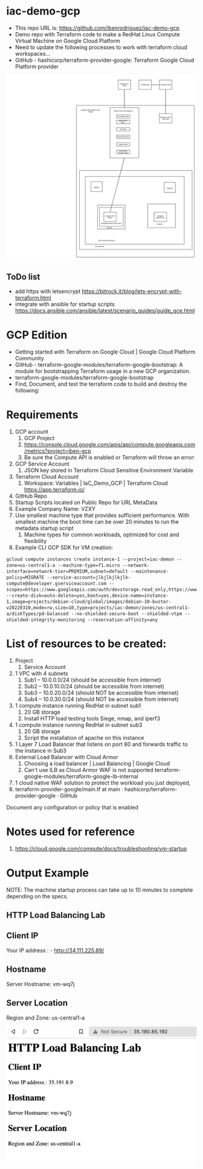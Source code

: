 # iac-demo-gcp
- This repo URL is: https://github.com/ibenrodriguez/iac-demo-gcp
- Demo repo with Terraform code to make a RedHat Linux Compute Virtual Machine on Google Cloud Platform
- Need to update the following processes to work with terraform cloud workspaces…
- GitHub - hashicorp/terraform-provider-google: Terraform Google Cloud Platform provider

![Overview Drawing](CCF_IaC_GCP_Demo_Gliffy.png)

## ToDo list
- add https with letsencrypt https://bitrock.it/blog/lets-encrypt-with-terraform.html
- integrate with ansible for startup scripts https://docs.ansible.com/ansible/latest/scenario_guides/guide_gce.html

# GCP Edition
- Getting started with Terraform on Google Cloud  |  Google Cloud Platform Community 
- GitHub - terraform-google-modules/terraform-google-bootstrap: A module for bootstrapping Terraform usage in a new GCP organization.
- terraform-google-modules/terraform-google-bootstrap 
- Find, Document, and test the terraform code to build and destroy the following:

# Requirements
1. GCP account
   1. GCP Project
   2. https://console.cloud.google.com/apis/api/compute.googleapis.com/metrics?project=iben-gcp
   3. Be sure the Compute API is enabled or Terraform will throw an error: 
2. GCP Service Account
   1. JSON key stored in Terraform Cloud Sensitive Environment Variable 
3. Terraform Cloud Account
   1. Workspace: Variables | IaC_Demo_GCP | Terraform Cloud https://app.terraform.io/
4. GitHub Repo
5. Startup Scripts located on Public Repo for URL MetaData
6. Example Company Name: VZXY
7. Use smallest machine type that provides sufficient performance. With smallest machine the boot time can be over 20 minutes to run the metadata startup script
   1. Machine types for common workloads, optimized for cost and flexibility
8. Example CLI GCP SDK for VM creation:
```
gcloud compute instances create instance-1 --project=iac-demon --zone=us-central1-a --machine-type=f1.micro --network-interface=network-tier=PREMIUM,subnet=default --maintenance-policy=MIGRATE --service-account=jlkjlkjlkjlk-compute@developer.gserviceaccount.com --scopes=https://www.googleapis.com/auth/devstorage.read_only,https://www.googleapis.com/auth/logging.write,https://www.googleapis.com/auth/monitoring.write,https://www.googleapis.com/auth/servicecontrol,https://www.googleapis.com/auth/service.management.readonly,https://www.googleapis.com/auth/trace.append --create-disk=auto-delete=yes,boot=yes,device-name=instance-1,image=projects/debian-cloud/global/images/debian-10-buster-v20220310,mode=rw,size=10,type=projects/iac-demon/zones/us-central1-a/diskTypes/pd-balanced --no-shielded-secure-boot --shielded-vtpm --shielded-integrity-monitoring --reservation-affinity=any
```
# List of resources to be created:
 1. Project
    1. Service Account
 1. 1 VPC with 4 subnets
    1. Sub1 – 10.0.0.0/24 (should be accessible from internet)
    1. Sub2 – 10.0.10.0/24 (should be accessible from internet)
    1. Sub3 – 10.0.20.0/24 (should NOT be accessible from internet)
    1. Sub4 – 10.0.30.0/24 (should NOT be accessible from internet)
 1. 1 compute instance running RedHat in subnet sub1
    1. 20 GB storage
    1. Install HTTP load testing tools Siege, nmap, and iperf3
 1. 1 compute instance running RedHat in subnet sub3
    1. 20 GB storage
    1. Script the installation of apache on this instance
 1. 1 Layer 7 Load Balancer that listens on port 80 and forwards traffic to the instance in Sub3
 1. External Load Balancer with Cloud Armor
    1. Choosing a load balancer  |  Load Balancing  |  Google Cloud 
    1. Can't use ILB as Cloud Armor WAF is not supported terraform-google-modules/terraform-google-lb-internal 
 1. 1 cloud native WAF solution to protect the workload you just deployed, 
 1. terraform-provider-google/main.tf at main · hashicorp/terraform-provider-google · GitHub
 
 Document any configuration or policy that is enabled

# Notes used for reference
1. https://cloud.google.com/compute/docs/troubleshooting/vm-startup

# Output Example
NOTE: The machine startup process can take up to 10 minutes to complete depending on the specs. 

## HTTP Load Balancing Lab
## Client IP

Your IP address : - http://34.111.225.89/

## Hostname
Server Hostname: vm-wq7j

## Server Location
Region and Zone: us-central1-a

![Demo Output](demo_output.png)

